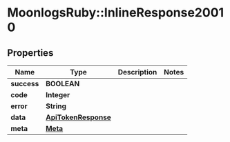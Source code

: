 # MoonlogsRuby::InlineResponse20010

## Properties
Name | Type | Description | Notes
------------ | ------------- | ------------- | -------------
**success** | **BOOLEAN** |  | 
**code** | **Integer** |  | 
**error** | **String** |  | 
**data** | [**ApiTokenResponse**](ApiTokenResponse.md) |  | 
**meta** | [**Meta**](Meta.md) |  | 

